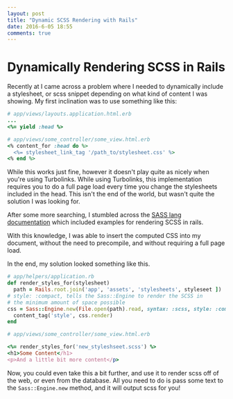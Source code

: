 ```yaml
---
layout: post
title: "Dynamic SCSS Rendering with Rails"
date: 2016-6-05 18:55
comments: true
---
```


# Dynamically Rendering SCSS in Rails

Recently at I came across a problem where I needed to dynamically include a stylesheet, or scss snippet depending on what kind of content I was showing. My first inclination was to use something like this:

``` ruby
# app/views/layouts.application.html.erb
...
<%= yield :head %>

# app/views/some_controller/some_view.html.erb
<% content_for :head do %>
  <%= stylesheet_link_tag '/path_to/stylesheet.css' %>
<% end %>
```

<!-- more -->

While this works just fine, however it doesn't play quite as nicely when you're using Turbolinks. While using Turbolinks, this implementation requires you to do a full page load every time you change the stylesheets included in the head. This isn't the end of the world, but wasn't quite the solution I was looking for.

After some more searching, I stumbled across the [SASS lang documentation](http://sass-lang.com/documentation/file.SASS_REFERENCE.html) which included examples for rendering SCSS in rails.

With this knowledge, I was able to insert the computed CSS into my document, without the need to precompile, and without requiring a full page load.

In the end, my solution looked something like this.

``` ruby
# app/helpers/application.rb
def render_styles_for(stylesheet)
  path = Rails.root.join('app', 'assets', 'stylesheets', styleseet ])
# style: :compact, tells the Sass::Engine to render the SCSS in
# the minimum amount of space possible
css = Sass::Engine.new(File.open(path).read, syntax: :scss, style: :compressed)
  content_tag('style', css.render)
end

# app/views/some_controller/some_view.html.erb

<%= render_styles_for('new_styleshseet.scss') %>
<h1>Some Content</h1>
<p>And a little bit more content</p>
```

Now, you could even take this a bit further, and use it to render scss off of the web, or even from the database. All you need to do is pass some text to the `Sass::Engine.new` method, and it will output scss for you!
